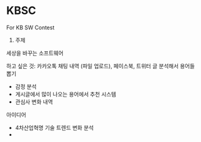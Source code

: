 # KBSC

For KB SW Contest

1. 주제

세상을 바꾸는 소프트웨어

하고 싶은 것: 카카오톡 채팅 내역 (파일 업로드), 페이스북, 트위터 글 분석해서 용어들 뽑기
- 감정 분석
- 게시글에서 많이 나오는 용어에서 추천 시스템
- 관심사 변화 내역

아이디어
- 4차산업혁명 기술 트렌드 변화 분석
- 